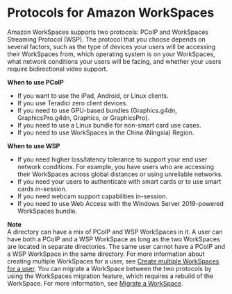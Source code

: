 # Protocols for Amazon WorkSpaces<a name="amazon-workspaces-protocols"></a>

Amazon WorkSpaces supports two protocols: PCoIP and WorkSpaces Streaming Protocol \(WSP\)\. The protocol that you choose depends on several factors, such as the type of devices your users will be accessing their WorkSpaces from, which operating system is on your WorkSpaces, what network conditions your users will be facing, and whether your users require bidirectional video support\.

**When to use PCoIP**
+ If you want to use the iPad, Android, or Linux clients\.
+ If you use Teradici zero client devices\.
+ If you need to use GPU\-based bundles \(Graphics\.g4dn, GraphicsPro\.g4dn, Graphics, or GraphicsPro\)\.
+ If you need to use a Linux bundle for non\-smart card use cases\.
+ If you need to use WorkSpaces in the China \(Ningxia\) Region\.

**When to use WSP**
+ If you need higher loss/latency tolerance to support your end user network conditions\. For example, you have users who are accessing their WorkSpaces across global distances or using unreliable networks\.
+ If you need your users to authenticate with smart cards or to use smart cards in\-session\.
+ If you need webcam support capabilities in\-session\.
+ If you need to use Web Access with the Windows Server 2019\-powered WorkSpaces bundle\.

**Note**  
A directory can have a mix of PCoIP and WSP WorkSpaces in it\.
A user can have both a PCoIP and a WSP WorkSpace as long as the two WorkSpaces are located in separate directories\. The same user cannot have a PCoIP and a WSP WorkSpace in the same directory\. For more information about creating multiple WorkSpaces for a user, see [Create multiple WorkSpaces for a user](create-multiple-workspaces-for-user.md)\.
You can migrate a WorkSpace between the two protocols by using the WorkSpaces migration feature, which requires a rebuild of the WorkSpace\. For more information, see [Migrate a WorkSpace](migrate-workspaces.md)\.